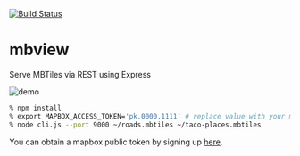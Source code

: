 [![Build Status](https://travis-ci.org/mapbox/mbview.svg?branch=master)](https://travis-ci.org/mapbox/mbview)

# mbview

Serve MBTiles via REST using Express

![demo](https://raw.githubusercontent.com/mapbox/mbview/master/demo.gif)

```bash
% npm install
% export MAPBOX_ACCESS_TOKEN='pk.0000.1111' # replace value with your mapbox public access token
% node cli.js --port 9000 ~/roads.mbtiles ~/taco-places.mbtiles
```
You can obtain a mapbox public token by signing up [here](https://www.mapbox.com/signup/).
